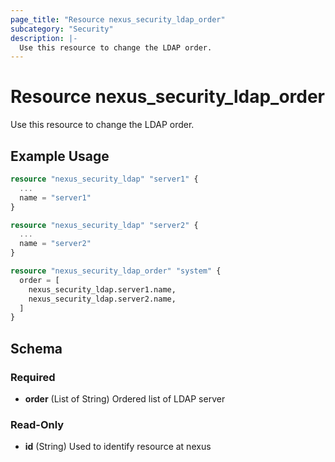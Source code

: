 ```yaml
---
page_title: "Resource nexus_security_ldap_order"
subcategory: "Security"
description: |-
  Use this resource to change the LDAP order.
---
```

# Resource nexus_security_ldap_order
Use this resource to change the LDAP order.
## Example Usage
```terraform
resource "nexus_security_ldap" "server1" {
  ...
  name = "server1"
}

resource "nexus_security_ldap" "server2" {
  ...
  name = "server2"
}

resource "nexus_security_ldap_order" "system" {
  order = [
    nexus_security_ldap.server1.name,
    nexus_security_ldap.server2.name,
  ]
}
```
<!-- schema generated by tfplugindocs -->
## Schema

### Required

- **order** (List of String) Ordered list of LDAP server

### Read-Only

- **id** (String) Used to identify resource at nexus

